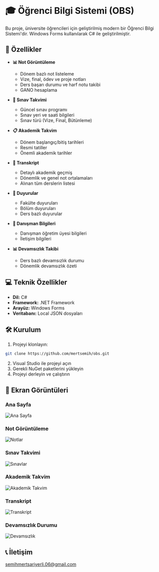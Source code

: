 # 🎓 Öğrenci Bilgi Sistemi (OBS)

Bu proje, üniversite öğrencileri için geliştirilmiş modern bir Öğrenci Bilgi Sistemi'dir. Windows Forms kullanılarak C# ile geliştirilmiştir.

## 🚀 Özellikler

- **📊 Not Görüntüleme**
  - Dönem bazlı not listeleme
  - Vize, final, ödev ve proje notları
  - Ders başarı durumu ve harf notu takibi
  - GANO hesaplama

- **📅 Sınav Takvimi**
  - Güncel sınav programı
  - Sınav yeri ve saati bilgileri
  - Sınav türü (Vize, Final, Bütünleme)

- **📋 Akademik Takvim**
  - Dönem başlangıç/bitiş tarihleri
  - Resmi tatiller
  - Önemli akademik tarihler

- **📝 Transkript**
  - Detaylı akademik geçmiş
  - Dönemlik ve genel not ortalamaları
  - Alınan tüm derslerin listesi

- **🔔 Duyurular**
  - Fakülte duyuruları
  - Bölüm duyuruları
  - Ders bazlı duyurular

- **👥 Danışman Bilgileri**
  - Danışman öğretim üyesi bilgileri
  - İletişim bilgileri

- **📊 Devamsızlık Takibi**
  - Ders bazlı devamsızlık durumu
  - Dönemlik devamsızlık özeti

## 💻 Teknik Özellikler

- **Dil:** C#
- **Framework:** .NET Framework
- **Arayüz:** Windows Forms
- **Veritabanı:** Local JSON dosyaları

## 🛠️ Kurulum

1. Projeyi klonlayın:
```bash
git clone https://github.com/mertsemih/obs.git
```

2. Visual Studio ile projeyi açın
3. Gerekli NuGet paketlerini yükleyin
4. Projeyi derleyin ve çalıştırın

## 📸 Ekran Görüntüleri

### Ana Sayfa
![Ana Sayfa](screenshots/ana-sayfa.png.jpg)

### Not Görüntüleme
![Notlar](screenshots/notlar.png.jpg)

### Sınav Takvimi
![Sınavlar](screenshots/sinavlar.png.jpg)

### Akademik Takvim
![Akademik Takvim](screenshots/akademik-takvim.png.jpg)

### Transkript
![Transkript](screenshots/transkript.png.jpg)

### Devamsızlık Durumu
![Devamsızlık](screenshots/devamsizlik.png.jpg)

## 📞 İletişim
semihmertsariyerli.06@gmail.com
